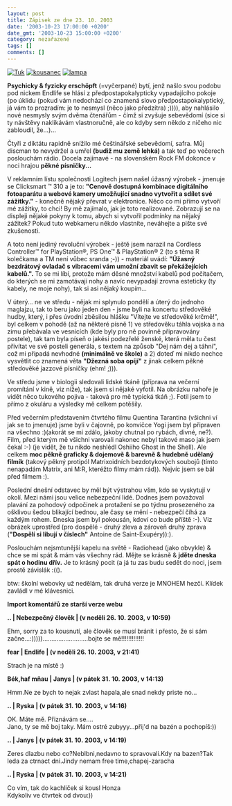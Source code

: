 ```yaml
---
layout: post
title: Zápisek ze dne 23. 10. 2003
date: '2003-10-23 17:00:00 +0200'
date_gmt: '2003-10-23 15:00:00 +0200'
category: nezařazené
tags: []
comments: []
---
```

<div >  <a href="/%base_url%/assets/old-images/tuk.jpg"><img alt="Tuk" src="%base_url%/assets/old-images/tuk.jpg"></a>  <a href="/%base_url%/assets/old-images/kousanec.jpg"><img alt="kousanec" src="%base_url%/assets/old-images/kousanec.jpg"></a>  <a href="/%base_url%/assets/old-images/lampa.jpg"><img alt="lampa" src="%base_url%/assets/old-images/lampa.jpg"></a>  </div>
<p><strong>Psychicky &amp; fyzicky erschöpft</strong> (=vyčerpané) bytí, jenž našlo svou podobu pod nickem Endlife  se hlásí z předpostapokalypticky vypadajícího pokoje (po úklidu (pokud vám nedochází co znamená slovo předpostapokalyptický,  já vám to prozradím: je to nesmysl (něco jako předzítra) ;)))), aby nahlásilo nové nesmysly svým dvěma  čtenářům - čímž si zvyšuje sebevědomí (sice si ty návštěvy naklikávám vlastnoručně, ale co kdyby  sem někdo z ničeho nic zabloudil, že...)... </p>
<p>Čtyři z diktátu rapidně snížilo mé češtinářské sebevědomí, safra. Můj discman to nevydržel a umřel  <strong>(budiž mu země lehká)</strong> a tak teď po večerech poslouchám rádio. Docela zajímavé - na slovenském Rock FM  dokonce v noci hrajou <strong>pěkné písničky...</strong></p>
<p>V reklamním lístu společnosti Logitech jsem našel úžasný výrobek - jmenuje se Clicksmart  &trade; 310 a je to: <strong>&quot;Cenově dostupná kombinace digitálního fotoaparátu  a webové kamery umožňující snadno vytvořit a sdílet své zážitky.&quot;</strong> - konečně nějaký převrat  v elektronice. Něco co mi přímo vytvoří mé zážitky, to chci! By mě zajímalo, jak je toto realizované.  Zobrazují se na displeji nějaké pokyny k tomu, abych si vytvořil podmínky na nějaký zážitek? Pokud  tuto webkameru někdo vlastníte, neváhejte a pište své zkušenosti.</p>
<p>A toto není jediný revoluční výrobek - ještě jsem narazil na Cordless Controller&trade; for PlayStation&reg;,  PS One&trade; &amp; PlayStation&reg; 2 (to s těma R kolečkama a TM není vůbec sranda ;-)) - materiál uvádí:  <strong>&quot;Úžasný bezdrátový ovladač s vibracemi vám umožní zbavit se překážejících kabelů.&quot;.</strong>  To se mi líbí, protože mám děsné množství kabelů pod počítačem, do kterých se mi zamotávají nohy  a navíc nevypadají zrovna esteticky (ty kabely, ne moje nohy), tak si asi nějaký koupím...</p>
<p>V úterý... ne ve středu - nějak mi splynulo pondělí a úterý do jednoho maglajzu, tak to beru jako  jeden den - jsme byli na koncertu středověké hudby, který, i přes úvodní zběsilou hlášku &quot;Vítejte  ve středověké krčmě!&quot;, byl celkem v pohodě (až na některé písně 1) ve středověku táhla vojska  a na zimu přebávala ve vesnicích (kde byly pro ně povinně připravovány postele), tak tam byla píseň o  jakési podezřelé ženské, která měla tu čest přivítat ve své posteli generála, s textem na způsob  &quot;Dej nám dej a táhni&quot;, což mi připadá nevhodné <strong>(minimálně ve škole)</strong> a 2) doteď mi nikdo nechce vysvětlit  co znamená věta <strong>&quot;Džezná soba opíjí&quot;</strong> z jinak celkem pěkné středověké jazzové písničky (ehm! ;))).</p>
<p>Ve středu jsme v biologii sledovali lidské tkáně (příprava na večerní promítání v kině, viz níže), tak jsem si nějaké  vyfotil. Na obrázku nahoře je vidět něco tukového pojiva - taková pro mě typická tkáň ;). Fotil jsem  to přímo z okuláru a výsledky mě celkem potěšily.</p>
<p>Před večerním představením čtvrtého filmu Quentina Tarantina (všichni ví jak se to jmenuje) jsme byli  v čajovně, po konvičce Yogi jsem byl připraven na všechno :)(akorát se mi zdálo, jakoby chutnal po rybách,  divné, ne?). Film, před kterým mě všichni varovali nakonec nebyl takové maso jak jsem čekal :-)  (je vidět, že tu nikdo neshlédl Oshiiho Ghost in the Shell). Ale  celkem <strong>moc pěkně graficky &amp; dojemově &amp; barevně &amp; hudebně udělaný filmík</strong> (takový pěkný protipól Matrixoidních  bezdotykových soubojů (tímto nenapadám Matrix, ani M:R, kteréžto filmy mám rád)). Nejvíc jsem se bál  před filmem :).</p>
<p>Poslední dnešní odstavec by měl být výstrahou všm, kdo se vyskytují v okolí. Mezi námi jsou velice nebezpeční  lidé. Dodnes jsem považoval plavání za pohodový odpočinek a protažení se po týdnu prosezeného za ošklivou  šedou blikající bednou, ale časy se mění - nebezpečí číhá za každým rohem. Dneska jsem byl pokousán,  kdoví co bude příště :-). Viz obrázek uprostřed (pro dospělé - druhý zleva a zároveň druhý zprava (<strong>&quot;Dospělí  si libují v číslech&quot;</strong> Antoine de Saint-Exupéry)):).</p>
<p>Poslouchám nejsmtunější kapelu na světě - Radiohead (jako obvykle) &amp; chce se mi spát &amp; mám vás všechny rád. Mějte se krásně &amp;  <strong>jděte dneska spát o hodinu dřív.</strong> Je to krásný pocit (a já tu zas budu sedět do noci, jsem prostě závislák :(().</p>
<p>btw: školní webovky už nedělám, tak druhá verze je MNOHEM hezčí. Klídek zavládl v mé klávesnici.</p>
<div class="import-komentaru">
<p><strong>Import komentářů ze starší verze webu</strong></p>
<div class="comment">
<p style="font-weight:bold"><span class="compredmet">..</span> | <span class="comname">Nebezpečný člověk</span> | (v&nbsp;neděli&nbsp;26.&nbsp;10.&nbsp;2003,&nbsp;v&nbsp;10:59)</p>
<p>Ehm, sorry za to kousnutí, ale člověk se musí bránit i přesto, že si sám začne...:)))))..........................bojte se mě!!!!!!!!!!!!! </p>
</div>
<div class="comment">
<p style="font-weight:bold"><span class="compredmet">fear</span> | <span class="comname">Endlife</span> | (v&nbsp;neděli&nbsp;26.&nbsp;10.&nbsp;2003,&nbsp;v&nbsp;21:41)</p>
<p>Strach je na místě :) </p>
</div>
<div class="comment">
<p style="font-weight:bold"><span class="compredmet">Bék,haf mňau</span> | <span class="comname">Janys</span> | (v&nbsp;pátek&nbsp;31.&nbsp;10.&nbsp;2003,&nbsp;v&nbsp;14:13)</p>
<p>Hmm.Ne ze bych to nejak zvlast hapala,ale snad nekdy priste no... </p>
</div>
<div class="comment">
<p style="font-weight:bold"><span class="compredmet">..</span> | <span class="comname">Ryska</span> | (v&nbsp;pátek&nbsp;31.&nbsp;10.&nbsp;2003,&nbsp;v&nbsp;14:16)</p>
<p>OK. Máte mě. Přiznávám se.... <br> Jano, ty se mě boj taky. Mám ostré zubyyy...přij'd na bazén a pochopíš:)) </p>
</div>
<div class="comment">
<p style="font-weight:bold"><span class="compredmet">..</span> | <span class="comname">Janys</span> | (v&nbsp;pátek&nbsp;31.&nbsp;10.&nbsp;2003,&nbsp;v&nbsp;14:19)</p>
<p>Zeres dlazbu nebo co?Neblbni,nedavno to spravovali.Kdy na bazen?Tak leda za ctrnact dni.Jindy nemam free time,chapej-zaracha </p>
</div>
<div class="comment">
<p style="font-weight:bold"><span class="compredmet">..</span> | <span class="comname">Ryska</span> | (v&nbsp;pátek&nbsp;31.&nbsp;10.&nbsp;2003,&nbsp;v&nbsp;14:21)</p>
<p>Co vím, tak do kachliček si kousl Honza <br> Kdykoliv ve čtvrtek od dvou:)) </p>
</div>
</div>
